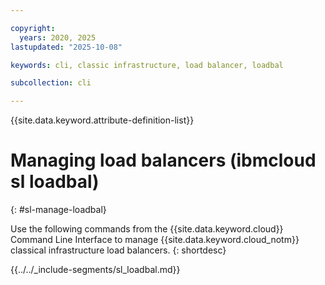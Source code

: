 ```yaml
---

copyright:
  years: 2020, 2025
lastupdated: "2025-10-08"

keywords: cli, classic infrastructure, load balancer, loadbal

subcollection: cli

---
```


{{site.data.keyword.attribute-definition-list}}

# Managing load balancers (ibmcloud sl loadbal)
{: #sl-manage-loadbal}

Use the following commands from the {{site.data.keyword.cloud}} Command Line Interface to manage {{site.data.keyword.cloud_notm}} classical infrastructure load balancers.
{: shortdesc}

{{../../_include-segments/sl_loadbal.md}}
